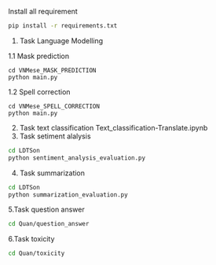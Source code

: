 
Install all requirement
```bash
pip install -r requirements.txt
```

1. Task Language Modelling

1.1 Mask prediction

```commandline
cd VNMese_MASK_PREDICTION
python main.py
```
1.2 Spell correction

```commandline
cd VNMese_SPELL_CORRECTION
python main.py
```
2. Task text classification
Text_classification-Translate.ipynb
3. Task setiment alalysis

```bash
cd LDTSon
python sentiment_analysis_evaluation.py
```

4. Task summarization

```bash
cd LDTSon
python summarization_evaluation.py
```

5.Task question answer
```bash
cd Quan/question_answer
```
6.Task toxicity
```bash
cd Quan/toxicity
```
